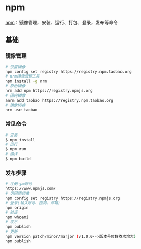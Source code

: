 npm
===

[npm](https://www.npmjs.com/)：镜像管理，安装、运行、打包、登录，发布等命令

基础
----
<!--rehype:body-class=cols-2-->

### 镜像管理
```bash
# 设置镜像
npm config set registry https://registry.npm.taobao.org
# nrm镜像管理工具
npm install -g nrm
# 原始镜像
nrm add npm https://registry.npmjs.org
# 国内镜像
anrm add taobao https://registry.npm.taobao.org
# 镜像切换
nrm use taobao
```

### 常见命令
```bash
# 安装
$ npm install
# 运行
$ npm run
# 编译
$ npm build
```

### 发布步骤
```bash
# 注册npm账号
https://www.npmjs.com/
# 切回原镜像
npm config set registry https://registry.npmjs.org
# 登录(输入账号、密码、邮箱)
npm origin
# 验证
npm whoami
# 发布
npm publish
# 更新
npm version patch/minor/marjor (v1.0.0-->版本号位数依次增大)
npm publish
```


